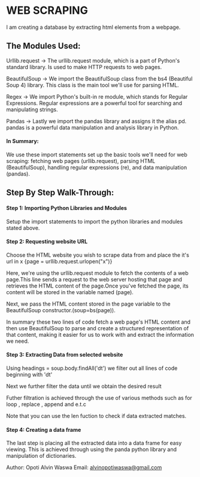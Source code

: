# WEB SCRAPING
I am creating a database by extracting html elements from a webpage.
## The Modules Used:
Urllib.request -> The urllib.request module, which is a part of Python's standard library. Is used to make HTTP requests to web pages.

BeautifulSoup -> We import the BeautifulSoup class from the bs4 (Beautiful Soup 4) library. This class is the main tool we'll use for parsing HTML.

Regex -> We import Python's built-in re module, which stands for Regular Expressions. Regular expressions are a powerful tool for searching and manipulating strings.

Pandas -> Lastly we import the pandas library and assigns it the alias pd. pandas is a powerful data manipulation and analysis library in Python.

#### In Summary:
We use these import statements set up the basic tools we'll need for web scraping: fetching web pages (urllib.request), parsing HTML (BeautifulSoup), handling regular expressions (re), and data manipulation (pandas).

## Step By Step Walk-Through:

#### Step 1: Importing Python Libraries and Modules
Setup the import statements to import the python libraries and modules stated above.

#### Step 2: Requesting website URL
Choose the HTML website you wish to scrape data from and place the it's url in x {page = urllib.request.urlopen("x")}

Here, we're using the urllib.request module to fetch the contents of a web page.This line sends a request to the web server hosting that page and retrieves the HTML content of the page.Once you've fetched the page, its content will be stored in the variable named (page).

Next, we pass the HTML content stored in the page variable to the BeautifulSoup constructor.(soup=bs(page)).

In summary these two lines of code fetch a web page's HTML content and then use BeautifulSoup to parse and create a structured representation of that content, making it easier for us to work with and extract the information we need.

#### Step 3: Extracting Data from selected website
Using headings = soup.body.findAll('dt') we filter out all lines of code beginning with 'dt'

Next we further filter the data until we obtain the desired result

Futher filtration is achieved through the use of various methods such as for loop , replace , append and e.t.c

Note that you can use the len fuction to check if data extracted matches.

#### Step 4: Creating a data frame
The last step is placing all the extracted data into a data frame for easy viewing. This is achieved through using the panda python library and manipulation of dictionaries.

Author: Opoti Alvin Waswa
Email: alvinopotiwaswa@gmail.com
